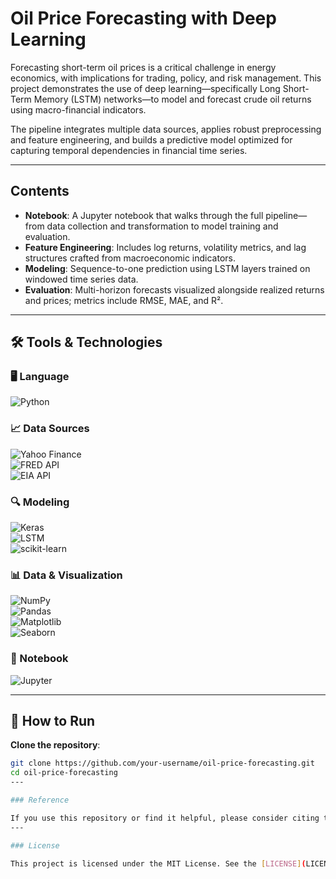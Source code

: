 # Oil Price Forecasting with Deep Learning

Forecasting short-term oil prices is a critical challenge in energy economics, with implications for trading, policy, and risk management. This project demonstrates the use of deep learning—specifically Long Short-Term Memory (LSTM) networks—to model and forecast crude oil returns using macro-financial indicators.

The pipeline integrates multiple data sources, applies robust preprocessing and feature engineering, and builds a predictive model optimized for capturing temporal dependencies in financial time series.

---

## Contents

- **Notebook**: A Jupyter notebook that walks through the full pipeline—from data collection and transformation to model training and evaluation.
- **Feature Engineering**: Includes log returns, volatility metrics, and lag structures crafted from macroeconomic indicators.
- **Modeling**: Sequence-to-one prediction using LSTM layers trained on windowed time series data.
- **Evaluation**: Multi-horizon forecasts visualized alongside realized returns and prices; metrics include RMSE, MAE, and R².

---

## 🛠 Tools & Technologies

### 🖥️ Language  
![Python](https://img.shields.io/badge/Python-3776AB?logo=python&logoColor=white)

### 📈 Data Sources  
![Yahoo Finance](https://img.shields.io/badge/Yahoo%20Finance-6001D2?logo=yahoo&logoColor=white)  
![FRED API](https://img.shields.io/badge/FRED-003057?logo=fred&logoColor=white)  
![EIA API](https://img.shields.io/badge/EIA%20API-005f73?logo=usenergy&logoColor=white)

### 🔍 Modeling  
![Keras](https://img.shields.io/badge/Keras-D00000?logo=keras&logoColor=white)  
![LSTM](https://img.shields.io/badge/LSTM-Recurrent%20Neural%20Network-orange)  
![scikit-learn](https://img.shields.io/badge/scikit--learn-f7931e?logo=scikit-learn&logoColor=white)

### 📊 Data & Visualization  
![NumPy](https://img.shields.io/badge/NumPy-013243?logo=numpy&logoColor=white)  
![Pandas](https://img.shields.io/badge/Pandas-150458?logo=pandas&logoColor=white)  
![Matplotlib](https://img.shields.io/badge/Matplotlib-11557c?logo=matplotlib&logoColor=white)  
![Seaborn](https://img.shields.io/badge/Seaborn-008080?logo=python&logoColor=white)

### 📓 Notebook  
![Jupyter](https://img.shields.io/badge/Jupyter-F37626?logo=jupyter&logoColor=white)

---

## 🚀 How to Run

  **Clone the repository**:
   ```bash
   git clone https://github.com/your-username/oil-price-forecasting.git
   cd oil-price-forecasting
---

### Reference

If you use this repository or find it helpful, please consider citing this repository.
---

### License

This project is licensed under the MIT License. See the [LICENSE](LICENSE) file for details.
